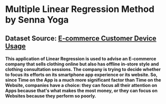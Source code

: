 # Multiple Linear Regression Method by Senna Yoga
## Dataset Source: [E-commerce Customer Device Usage](https://www.kaggle.com/datasets/iyadavvaibhav/ecommerce-customer-device-usage)
#### This application of Linear Regression is used to advise an E-commerce company that sells clothing online but also has offline in-store style and clothing consultation sessions. The company is trying to decide whether to focus its efforts on its smartphone app experience or its website. So, since Time on the App is a much more significant factor than Time on the Website, companies have a choice: they can focus all their attention on Apps because that's what makes the most money, or they can focus on Websites because they perform so poorly.
